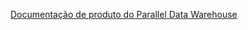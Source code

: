   [Documentação de produto do Parallel Data Warehouse](https://www.microsoft.com/download/details.aspx?id=51610)  
